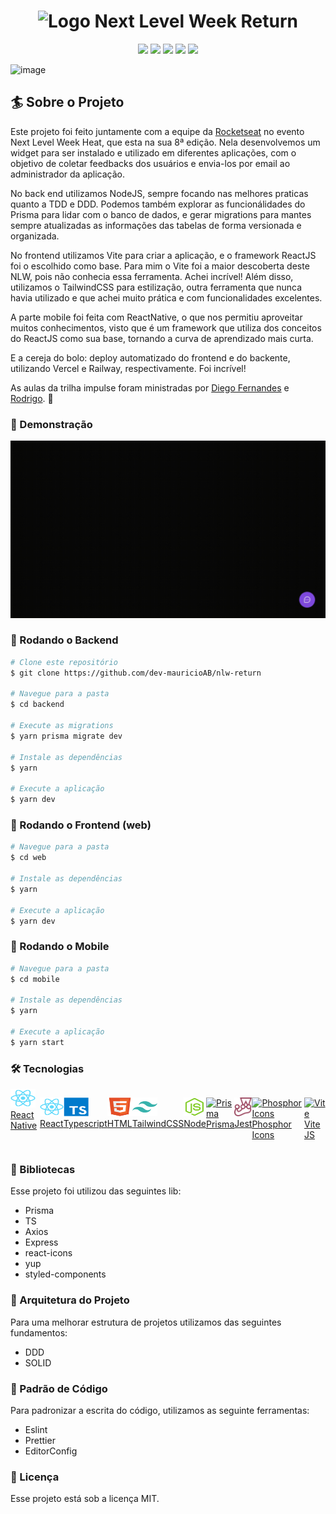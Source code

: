 <h1 align="center">
   <img src="https://user-images.githubusercontent.com/71537090/167278902-b564cc78-d48d-44e6-b4ff-120e00406ddb.png" alt="Logo Next Level Week Return" />
</h1>

<p align="center">
  <img src="https://img.shields.io/static/v1?label=node&message=16.15.2&color=339933&logo=node.js" />
  <img src="https://img.shields.io/static/v1?label=react&message=18.0.1&color=61DAFB&logo=react" />
  <img src="https://img.shields.io/static/v1?label=react%20native&message=45.0.0&color=0088CC&logo=reactos" />
  <img src="https://img.shields.io/badge/last%20commit-october-important" />
  <img src="https://img.shields.io/badge/license-MIT-success"/>
</p>

![image](https://user-images.githubusercontent.com/71537090/167278997-56d6c6a9-e477-4910-b512-23feb2fff54f.png)

## 🏄 Sobre o Projeto

Este projeto foi feito juntamente com a equipe da [Rocketseat](https://rocketseat.com.br) no evento Next Level Week Heat, que esta na sua 8ª edição. Nela desenvolvemos um widget para ser instalado e utilizado em diferentes aplicações, com o objetivo de coletar feedbacks dos usuários e envia-los por email ao administrador da aplicação.

No back end utilizamos NodeJS, sempre focando nas melhores praticas quanto a TDD e DDD. Podemos também explorar as funcionálidades do Prisma para lidar com o banco de dados, e gerar migrations para mantes sempre atualizadas as informações das tabelas de forma versionada e organizada.

No frontend utilizamos Vite para criar a aplicação, e o framework ReactJS foi o escolhido como base. Para mim o Vite foi a maior descoberta deste NLW, pois não conhecia essa ferramenta. Achei incrível! Além disso, utilizamos o TailwindCSS para estilização, outra ferramenta que nunca havia utilizado e que achei muito prática e com funcionalidades excelentes.

A parte mobile foi feita com ReactNative, o que nos permitiu aproveitar muitos conhecimentos, visto que é um framework que utiliza dos conceitos do ReactJS como sua base, tornando a curva de aprendizado mais curta.

E a cereja do bolo: deploy automatizado do frontend e do backente, utilizando Vercel e Railway, respectivamente. Foi incrível!

As aulas da trilha impulse foram ministradas por [Diego Fernandes](https://github.com/diego3g) e [Rodrigo](https://github.com/rodrigorgtic). 🚀

### 🔎 Demonstração

<img alt="Application demo GIF" src=".github/demo.gif">

### 📙 Rodando o Backend

```bash
# Clone este repositório
$ git clone https://github.com/dev-mauricioAB/nlw-return

# Navegue para a pasta
$ cd backend

# Execute as migrations
$ yarn prisma migrate dev

# Instale as dependências
$ yarn

# Execute a aplicação
$ yarn dev
```

### 📗 Rodando o Frontend (web)

```bash
# Navegue para a pasta
$ cd web

# Instale as dependências
$ yarn

# Execute a aplicação
$ yarn dev
```

### 📘 Rodando o Mobile

```bash
# Navegue para a pasta
$ cd mobile

# Instale as dependências
$ yarn

# Execute a aplicação
$ yarn start
```

### :hammer_and_wrench: Tecnologias
<div style="display: flex">
  <a href="https://reactnative.dev/"><img alt="React" height="30" width="40" src="https://raw.githubusercontent.com/devicons/devicon/master/icons/react/react-original.svg"> React Native</a><br/>

  <a href="https://reactjs.org/"><img alt="React" height="30" width="40" src="https://raw.githubusercontent.com/devicons/devicon/master/icons/react/react-original.svg"> React</a><br/>
  
  <a href="https://www.typescriptlang.org/"><img alt="Ts" height="30" width="40" src="https://raw.githubusercontent.com/devicons/devicon/master/icons/typescript/typescript-plain.svg"> Typescript</a><br/>
  
  <a href="https://reactjs.org/"><img alt="HTML" height="30" width="40" src="https://raw.githubusercontent.com/devicons/devicon/master/icons/html5/html5-original.svg"> HTML</a><br/>
  
  <a href="https://sass-lang.com/"><img alt="Tailwind" height="30" width="40" src="https://raw.githubusercontent.com/devicons/devicon/1119b9f84c0290e0f0b38982099a2bd027a48bf1/icons/tailwindcss/tailwindcss-plain.svg"> TailwindCSS</a><br/>
  
  <a href="https://nodejs.org/"><img alt="Node" height="30" width="35" src="https://raw.githubusercontent.com/devicons/devicon/master/icons/nodejs/nodejs-plain.svg"> Node</a><br/>

  <a href="https://prisma.io/"><img alt="Prisma" height="30" width="35" src="./.github/prisma-icon.png"> Prisma</a><br/>
  
  <a href="https://jest.io/"><img alt="Jest" height="30" width="35" src="https://raw.githubusercontent.com/devicons/devicon/master/icons/jest/jest-plain.svg"> Jest</a><br/>

  <a href="https://phosphoricons.com/"><img alt="Phosphor Icons" height="30" width="35" src="./.github/phosphoricon.jpg"> Phosphor Icons</a><br/>

  <a href="https://vitejs.dev/"><img alt="Vite" height="30" width="35" src="./.github/vite.png"> Vite JS</a><br/>
</div>

### 📕 Bibliotecas

Esse projeto foi utilizou das seguintes lib:

- Prisma
- TS
- Axios
- Express
- react-icons
- yup
- styled-components

### 📙 Arquitetura do Projeto

Para uma melhorar estrutura de projetos utilizamos das seguintes fundamentos:

- DDD
- SOLID

###  📘 Padrão de Código

Para padronizar a escrita do código, utilizamos as seguinte ferramentas:

- Eslint
- Prettier
- EditorConfig


### 📝 Licença

Esse projeto está sob a licença MIT.
